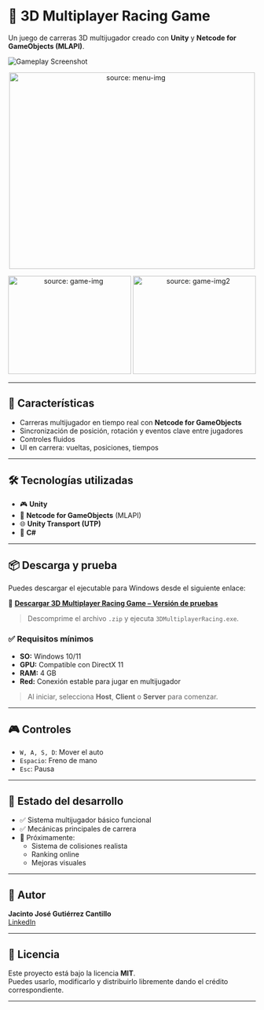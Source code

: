 # 🏁 3D Multiplayer Racing Game

Un juego de carreras 3D multijugador creado con **Unity** y **Netcode for GameObjects (MLAPI)**.

![Gameplay Screenshot](src="https://i.postimg.cc/vmXybgKf/Captura-de-pantalla-2025-07-15-205337.png")

<p align="center">
  <img src="https://i.postimg.cc/vmXybgKf/Captura-de-pantalla-2025-07-15-205337.png" title="source: menu-img" width = "500px" height = "400px"/>
</p>

<p align="center" >
  <img src="https://i.postimg.cc/nM8b0vsb/Captura-de-pantalla-2025-07-15-205352.png" title="source: game-img" width = "250px" height = "200px"/>

  <img src="https://i.postimg.cc/RCWWp43X/Captura-de-pantalla-2025-07-15-205436.png" title="source: game-img2" width = "250px" height = "200px"/>
</p>

---

## 🚗 Características

- Carreras multijugador en tiempo real con **Netcode for GameObjects**
- Sincronización de posición, rotación y eventos clave entre jugadores
- Controles fluidos
- UI en carrera: vueltas, posiciones, tiempos

---

## 🛠️ Tecnologías utilizadas

- 🎮 **Unity**
- 🔗 **Netcode for GameObjects** (MLAPI)
- 🌐 **Unity Transport (UTP)**
- 🧠 **C#**

---

## 📦 Descarga y prueba

Puedes descargar el ejecutable para Windows desde el siguiente enlace:

🔗 [**Descargar 3D Multiplayer Racing Game – Versión de pruebas**](https://drive.google.com/file/d/19GFRm0zjVyAmiVhVSW-MEsYfuTqgetZD/view?usp=drive_link)

> Descomprime el archivo `.zip` y ejecuta `3DMultiplayerRacing.exe`.

### ✅ Requisitos mínimos

- **SO:** Windows 10/11
- **GPU:** Compatible con DirectX 11
- **RAM:** 4 GB
- **Red:** Conexión estable para jugar en multijugador

> Al iniciar, selecciona **Host**, **Client** o **Server** para comenzar.

---

## 🎮 Controles

- `W, A, S, D`: Mover el auto
- `Espacio`: Freno de mano
- `Esc`: Pausa

---

## 🚧 Estado del desarrollo

- ✅ Sistema multijugador básico funcional
- ✅ Mecánicas principales de carrera
- 🔄 Próximamente:
  - Sistema de colisiones realista
  - Ranking online
  - Mejoras visuales

---

## 👤 Autor

**Jacinto José Gutiérrez Cantillo**  
[LinkedIn](https://www.linkedin.com/in/jacinto-gutierrez-cantillo-software-developer/)

---

## 📜 Licencia

Este proyecto está bajo la licencia **MIT**.  
Puedes usarlo, modificarlo y distribuirlo libremente dando el crédito correspondiente.

---

